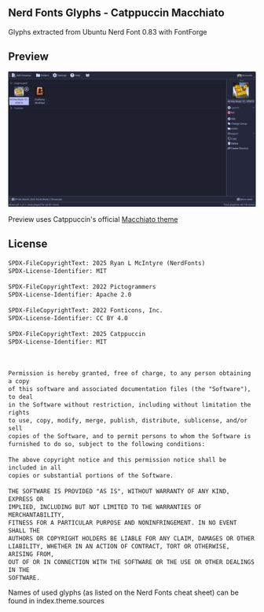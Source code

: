 <!--
SPDX-FileCopyrightText: 2025 Furglitch

SPDX-License-Identifier: MIT
-->

Nerd Fonts Glyphs - Catppuccin Macchiato
---
Glyphs extracted from Ubuntu Nerd Font 0.83 with FontForge

## Preview
![Main Screen Preview](./preview.png)

Preview uses Catppuccin's official [Macchiato theme](../../themes/Catppuccin-Macchiato/README.md)

## License
```
SPDX-FileCopyrightText: 2025 Ryan L McIntyre (NerdFonts)
SPDX-License-Identifier: MIT

SPDX-FileCopyrightText: 2022 Pictogrammers 
SPDX-License-Identifier: Apache 2.0

SPDX-FileCopyrightText: 2022 Fonticons, Inc. 
SPDX-License-Identifier: CC BY 4.0

SPDX-FileCopyrightText: 2025 Catppuccin
SPDX-License-Identifier: MIT



Permission is hereby granted, free of charge, to any person obtaining a copy
of this software and associated documentation files (the "Software"), to deal
in the Software without restriction, including without limitation the rights
to use, copy, modify, merge, publish, distribute, sublicense, and/or sell
copies of the Software, and to permit persons to whom the Software is
furnished to do so, subject to the following conditions:

The above copyright notice and this permission notice shall be included in all
copies or substantial portions of the Software.

THE SOFTWARE IS PROVIDED "AS IS", WITHOUT WARRANTY OF ANY KIND, EXPRESS OR
IMPLIED, INCLUDING BUT NOT LIMITED TO THE WARRANTIES OF MERCHANTABILITY,
FITNESS FOR A PARTICULAR PURPOSE AND NONINFRINGEMENT. IN NO EVENT SHALL THE
AUTHORS OR COPYRIGHT HOLDERS BE LIABLE FOR ANY CLAIM, DAMAGES OR OTHER
LIABILITY, WHETHER IN AN ACTION OF CONTRACT, TORT OR OTHERWISE, ARISING FROM,
OUT OF OR IN CONNECTION WITH THE SOFTWARE OR THE USE OR OTHER DEALINGS IN THE
SOFTWARE.
```

Names of used glyphs (as listed on the Nerd Fonts cheat sheet) can be found in index.theme.sources